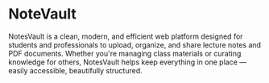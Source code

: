 # NoteVault
NotesVault is a clean, modern, and efficient web platform designed for students and professionals to upload, organize, and share lecture notes and PDF documents. Whether you're managing class materials or curating knowledge for others, NotesVault helps keep everything in one place — easily accessible, beautifully structured.
